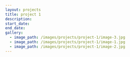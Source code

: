 ```yaml
---
layout: projects
title: project 1
description:
start_date:
end_date:
gallery:
  - image_path: /images/projects/project-1/image-3.jpg
  - image_path: /images/projects/project-1/image-1.jpg
  - image_path: /images/projects/project-1/image-2.jpg
---
```



